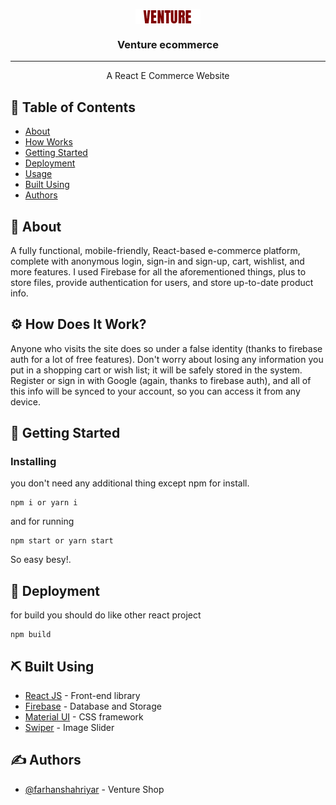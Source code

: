 

<p align="center">
  <a href="" rel="noopener" align="center">
   <img src="Venture.png"
   alt="Project logo" align="center" >
 </a>
</p>


<h3 align="center">Venture ecommerce</h3>

---

<p align="center">A React E Commerce Website
    <br> 
</p>

## 📝 Table of Contents

- [About](#about)
- [How Works](#work)
- [Getting Started](#getting_started)
- [Deployment](#deployment)
- [Usage](#usage)
- [Built Using](#built_using)
- [Authors](#authors)


## 🧐 About <a name = "about"></a>

A fully functional, mobile-friendly, React-based e-commerce platform, complete with anonymous login, sign-in and sign-up, cart, wishlist, and more features. I used Firebase for all the aforementioned things, plus to store files, provide authentication for users, and store up-to-date product info.

## ⚙ How Does It Work? <a name="work"></a>
Anyone who visits the site does so under a false identity (thanks to firebase auth for a lot of free features). Don't worry about losing any information you put in a shopping cart or wish list; it will be safely stored in the system. Register or sign in with Google (again, thanks to firebase auth), and all of this info will be synced to your account, so you can access it from any device.


## 🏁 Getting Started <a name = "getting_started"></a>


### Installing

you don't need any additional thing except npm for install.

```
npm i or yarn i
```

and for running

```
npm start or yarn start
```

So easy besy!.


## 🚀 Deployment <a name = "deployment"></a>

for build you should do like other react project

```
npm build
```

## ⛏️ Built Using <a name = "built_using"></a>

- [React JS](https://reactjs.org/) - Front-end library
- [Firebase](https://firebase.google.com/) - Database and Storage
- [Material UI](https://mui.com/) - CSS framework
- [Swiper](https://swiperjs.com/) - Image Slider

## ✍️ Authors <a name = "authors"></a>

- [@farhanshahriyar](https://github.com/farhanshahriyar) - Venture Shop


